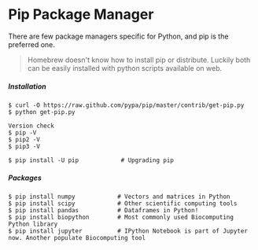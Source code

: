 # Pip Package Manager

There are few package managers specific for Python, and pip is the preferred one.

> Homebrew doesn't know how to install pip or distribute. Luckily both can be easily installed with python scripts available on web.

##### Installation

```
$ curl -O https://raw.github.com/pypa/pip/master/contrib/get-pip.py
$ python get-pip.py

Version check
$ pip -V
$ pip2 -V
$ pip3 -V

$ pip install -U pip            # Upgrading pip
```

##### Packages

```
$ pip install numpy            # Vectors and matrices in Python
$ pip install scipy            # Other scientific computing tools
$ pip install pandas           # Dataframes in Python!
$ pip install biopython        # Most commonly used Biocomputing Python library
$ pip install jupyter          # IPython Notebook is part of Jupyter now. Another populate Biocomputing tool
```

##### 



